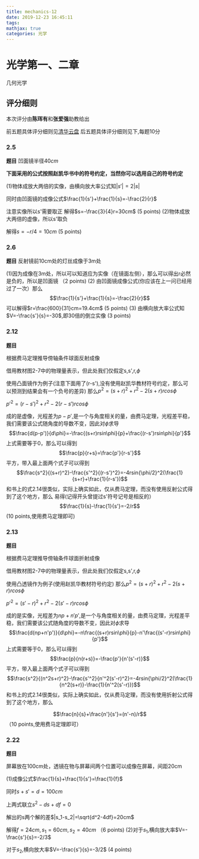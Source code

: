 ```yaml
---
title: mechanics-12
date: 2019-12-23 16:45:11
tags:
mathjax: true
categories: 光学
---
```

# 光学第一、二章

几何光学

## 评分细则

本次评分由**陈珲有**和**张爱强**助教给出

前五题具体评分细则见[清华云盘](https://cloud.tsinghua.edu.cn/f/4d18f833e10847a6b716/)
后五题具体评分细则见下,每题10分

### 2.5
**题目**
凹面镜半径$40cm$

**下面采用的公式按照赵凯华书中的符号约定，当然你可以选用自己的符号约定**

(1)物体成放大两倍的实像，由横向放大率公式知$|s'|=2|s|$

同时由凹面镜的成像公式$\frac{1}{s'}+\frac{1}{s}=-\frac{2}{r}$

注意实像所以s'需要取正
解得$s=-\frac{3}{4}r=30cm$
       (5 points)
(2)物体成放大两倍的虚像，所以s'取负

解得$s=-r/4=10cm$
       (5 points)

### 2.6
**题目**
反射镜前10cm处的灯丝成像于3m处

(1)因为成像在3m处，所以可以知道应为实像（在镜面左侧），那么可以得出r必然是负的，所以是凹面镜
       （2 points)
(2) 由凹面镜成像公式(你应该在上一问已经用过了一次）那么
$$\frac{1}{s'}+\frac{1}{s}=-\frac{2}{r}$$
可以解得$r=\frac{600}{31}cm=19.4cm$
        (5 points)
(3) 由横向放大率公式知$V=-\frac{s'}{s}=-30$,即30倍的倒立实像
       (3 points)
### 2.12
**题目**

根据费马定理推导傍轴条件球面反射成像

借用教材图2-7中的物理量表示，但此处我们仅假定s,s',r,$\phi$

使用凸面镜作为例子(注意下面用了(r-s'),没有使用赵凯华教材符号约定，那么可以预测到结果会有一个负号的差异)
那么$p^2=(s+r)^2+r^2-2(s+r)rcos\phi$

$p'^2=(r-s')^2+r^2-2(r-s')rcos\phi$

成的是虚像，光程差为$p-p'$,是一个与角度相关的量，由费马定理，光程差平稳，我们需要该公式随角度的导数不变，因此对$\phi$求导
$$\frac{d(p-p')}{d\phi}=-\frac{(s+r)rsin\phi}{p}+\frac{(r-s')rsin\phi}{p'}$$
上式需要等于0，那么可以得到
$$\frac{p}{r+s}=\frac{p'}{r-s'}$$
平方，带入最上面两个式子可以得到
$$\frac{s^2}{(s+r)^2}-\frac{s'^2}{(r-s')^2}=-4rsin{\phi/2}^2(\frac{1}{s+r}+\frac{1}{r-s'})$$
和书上的式2.14很类似，实际上确实如此，仅从费马定理，而没有使用反射公式得到了这个地方，那么
易得(记得开头曾提过s'符号记号是相反的）
$$\frac{1}{s}-\frac{1}{s'}=-2/r$$
          (10 points,使用费马定理即可)
### 2.13
**题目**

根据费马定理推导傍轴条件球面折射成像

借用教材图2-7中的物理量表示，但此处我们仅假定s,s',r,$\phi$

使用凸透镜作为例子(使用赵凯华教材符号约定)
那么$p^2=(s+r)^2+r^2-2(s+r)rcos\phi$

$p'^2=(s'-r)^2+r^2-2(s'-r)rcos\phi$

成的是实像，光程差为$np+n'p'$,是一个与角度相关的量，由费马定理，光程差平稳，我们需要该公式随角度的导数不变，因此对$\phi$求导
$$\frac{d(np+n'p')}{d\phi}=-n\frac{(s+r)rsin\phi}{p}-n'\frac{(s'-r)rsin\phi}{p'}$$
上式需要等于0，那么可以得到
$$\frac{p}{n(r+s)}=-\frac{p'}{n'(s'-r)}$$
平方，带入最上面两个式子可以得到
$$\frac{s^2}{(n^2s+r)^2}-\frac{s'^2}{n'^2(s'-r)^2}=-4rsin{\phi/2}^2(\frac{1}{n^2(s+r)}-\frac{1}{n'^2(s'-r)})$$
和书上的式2.14很类似，实际上确实如此，仅从费马定理，而没有使用折射公式得到了这个地方，那么

$$\frac{n}{s}+\frac{n'}{s'}=(n'-n)/r$$
            （10 points,使用费马定理即可）

### 2.22
**题目**

屏幕放在100cm处，透镜在物与屏幕间两个位置可以成像在屏幕，间距20cm

(1)成像公式$\frac{1}{s}+\frac{1}{s'}=\frac{1}{f}$

同时$s+s'=d=100cm$

上两式联立$s^2-ds+df=0$

解出的s两个解的差$|s_1-s_2|=\sqrt{d^2-4df}=20cm$

解得$f=24cm,s_1=60cm,s_2=40cm$
         （6 points)
(2)对于$s_1$,横向放大率$V=-\frac{s'}{s}=-2/3$

对于$s_2$,横向放大率$V=-\frac{s'}{s}=-3/2$
             (4 points)
